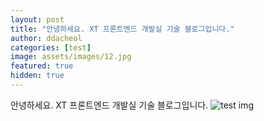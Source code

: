 ```yaml
---
layout: post
title: "안녕하세요. XT 프론트엔드 개발실 기술 블로그입니다."
author: ddacheol
categories: [test]
image: assets/images/12.jpg
featured: true
hidden: true
---
```


안녕하세요. XT 프론트엔드 개발실 기술 블로그입니다.
<img src="/assets/images/12.jpg" alt='test img'/>

<!-- ```html
<span class="spoiler">My hidden paragraph here.</span>
``` -->
